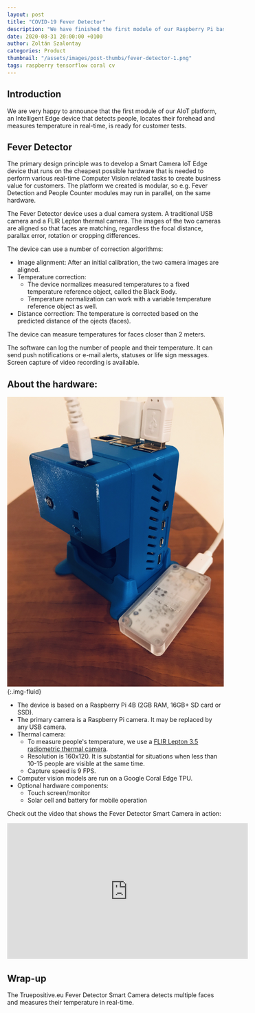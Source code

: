 ```yaml
---
layout: post
title: "COVID-19 Fever Detector"
description: "We have finished the first module of our Raspberry Pi based Intelligens Edge platform"
date: 2020-08-31 20:00:00 +0100
author: Zoltán Szalontay
categories: Product
thumbnail: "/assets/images/post-thumbs/fever-detector-1.png"
tags: raspberry tensorflow coral cv
---
```

## Introduction

We are very happy to announce that the first module of our AIoT platform, an Intelligent Edge device that detects people, locates their forehead and measures temperature in real-time, is ready for customer tests.

## Fever Detector

The primary design principle was to develop a Smart Camera IoT Edge device that runs on the cheapest possible hardware that is needed to perform various real-time Computer Vision related tasks to create business value for customers. The platform we created is modular, so e.g. Fever Detection and People Counter modules may run in parallel, on the same hardware.

The Fever Detector device uses a dual camera system. A traditional USB camera and a FLIR Lepton thermal camera. The images of the two cameras are aligned so that faces are matching, regardless the focal distance, parallax error, rotation or cropping differences.

The device can use a number of correction algorithms:
* Image alignment: After an initial calibration, the two camera images are aligned.
* Temperature correction:
  * The device normalizes measured temperatures to a fixed temperature reference object, called the Black Body.
  * Temperature normalization can work with a variable temperature reference object as well.
* Distance correction: The temperature is corrected based on the predicted distance of the ojects (faces). 

The device can measure temperatures for faces closer than 2 meters.

The software can log the number of people and their temperature. It can send push notifications or e-mail alerts, statuses or life sign messages. Screen capture of video recording is available.

## About the hardware:

![The Smart Camera prototype in its 3D printed box with the Google Coral Edge TPU](/assets/images/in-content/smart-camera-1.jpg){:.img-fluid}

* The device is based on a Raspberry Pi 4B (2GB RAM, 16GB+ SD card or SSD).
* The primary camera is a Raspberry Pi camera. It may be replaced by any USB camera.
* Thermal camera:
  * To measure people's temperature, we use a [FLIR Lepton 3.5 radiometric thermal camera](https://www.flir.com/products/lepton/?model=3.5%20Lepton&_ga=2.62341164.1062001574.1522086040-178603989.1522086040).
  * Resolution is 160x120. It is substantial for situations when less than 10-15 people are visible at the same time. 
  * Capture speed is 9 FPS.
* Computer vision models are run on a Google Coral Edge TPU.
* Optional hardware components:
  * Touch screen/monitor
  * Solar cell and battery for mobile operation

Check out the video that shows the Fever Detector Smart Camera in action:
<iframe width="560" height="315" src="https://www.youtube.com/embed/IU5YGhB-Flg" frameborder="0" allow="accelerometer; autoplay; clipboard-write; encrypted-media; gyroscope; picture-in-picture" allowfullscreen></iframe>

## Wrap-up

The Truepositive.eu Fever Detector Smart Camera detects multiple faces and measures their temperature in real-time.
